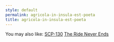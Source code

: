 ```yaml
---
style: default
permalink: agricola-in-insula-est-poeta
title: agricola-in-insula-est-poeta
---
```

You may also like:
[SCP-130](http://scp-wiki.net/scp-130)
[The Ride Never Ends](http://scp-wiki.net/the-ride-never-ends)